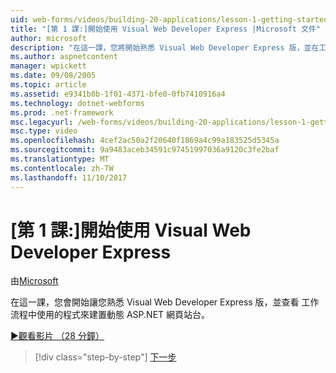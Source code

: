 ```yaml
---
uid: web-forms/videos/building-20-applications/lesson-1-getting-started-with-visual-web-developer-express
title: "[第 1 課:]開始使用 Visual Web Developer Express |Microsoft 文件"
author: microsoft
description: "在這一課，您將開始熟悉 Visual Web Developer Express 版，並在工作流程中使用的程式來建置動態查詢..."
ms.author: aspnetcontent
manager: wpickett
ms.date: 09/08/2005
ms.topic: article
ms.assetid: e9341b0b-1f01-4371-bfe0-0fb7410916a4
ms.technology: dotnet-webforms
ms.prod: .net-framework
msc.legacyurl: /web-forms/videos/building-20-applications/lesson-1-getting-started-with-visual-web-developer-express
msc.type: video
ms.openlocfilehash: 4cef2ac50a2f20640f1869a4c99a183525d5345a
ms.sourcegitcommit: 9a9483aceb34591c97451997036a9120c3fe2baf
ms.translationtype: MT
ms.contentlocale: zh-TW
ms.lasthandoff: 11/10/2017
---
```

<a name="lesson-1-getting-started-with-visual-web-developer-express"></a>[第 1 課:]開始使用 Visual Web Developer Express
====================
由[Microsoft](https://github.com/microsoft)

在這一課，您會開始讓您熟悉 Visual Web Developer Express 版，並查看 工作流程中使用的程式來建置動態 ASP.NET 網頁站台。

[&#9654;觀看影片 （28 分鐘）](https://channel9.msdn.com/Blogs/ASP-NET-Site-Videos/lesson-1-getting-started-with-visual-web-developer-express)

>[!div class="step-by-step"]
[下一步](lesson-2-creating-a-web-forms-user-interface.md)
